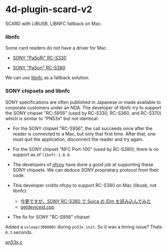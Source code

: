 # 4d-plugin-scard-v2
SCARD with LIBUSB, LIBNFC fallback on Mac.

### libnfc

Some card readers do not have a driver for Mac. 

* [SONY "PaSoRi" RC-S330](https://www.sony.jp/cat/products/RC-S330/)

* [SONY "PaSori" RC-S380](https://www.sony.co.jp/Products/felica/consumer/products/RC-S380.html)

We can use [libnfc](https://github.com/nfc-tools/libnfc) as a fallback solution.

### SONY chipsets and libnfc

SONY specifications are often published in Japanese or made available to corporate customers under an NDA. The developer of libnfc try to support the SONY chipset "RC-S956" (used by RC-S330, RC-S360, and RC-S370) which is similar to "PN53x" but not identical. 

* For the SONY chipset "RC-S956", the call succeeds once after the reader is connected to a Mac, but only that first time. After that, one must quit the application, disconnect the reader and try again. 

* For the SONY chipset "NFC Port-100" (used by RC-S380), there is no support as of ``libnfc-1.8.0``.

* The developers of [nfcpy](https://github.com/nfcpy/nfcpy) have done a good job at supporting these SONY chipsets. We can deduce SONY proprietary protocol from their code.

* This developer cridits nfcpy to support RC-S380 on Mac (libusb, not libnfc):

  * [今更ですが、SONY RC-S380 で Suica の IDm を読み込んでみた](https://qiita.com/ysomei/items/32f366b61a7b631c4750)
  * [getdeviceid.cpp](https://github.com/ysomei/test_getnfcid/blob/master/getdeviceid.cpp)

* The fix for SONY "RC-S956" chipset

Added a ``usleep(300000)`` during ``pn53x_init``. So it was a timing issue? Thats ``0.3`` seconds.

[pn53x.c](https://github.com/miyako/4d-plugin-scard-v2/blob/master/SCARD-v2/patch/pn53x.c)
